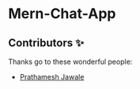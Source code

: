 # Mern-Chat-App

## Contributors ✨

Thanks go to these wonderful people:

- [Prathamesh Jawale](https://github.com/prathamesh2927)

